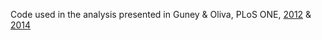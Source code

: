 
Code used in the analysis presented in Guney & Oliva, PLoS ONE, [2012](http://journals.plos.org/plosone/article?id=10.1371/journal.pone.0043557) & [2014](http://journals.plos.org/plosone/article?id=10.1371/journal.pone.0094686)

